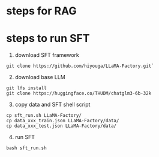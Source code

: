 
# steps for RAG



# steps to run SFT

1. download SFT framework
```
git clone https://github.com/hiyouga/LLaMA-Factory.git`
```

2. download base LLM
```
git lfs install
git clone https://huggingface.co/THUDM/chatglm3-6b-32k
```

3. copy data and SFT shell script
```
cp sft_run.sh LLaMA-Factory/
cp data_xxx_train.json LLaMA-Factory/data/
cp data_xxx_test.json LLaMA-Factory/data/
```

4. run SFT
```
bash sft_run.sh
```
